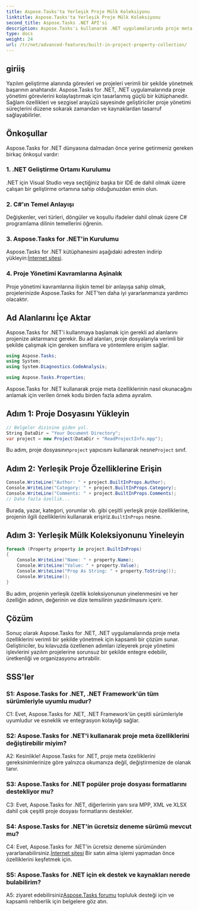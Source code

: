 ```yaml
---
title: Aspose.Tasks'ta Yerleşik Proje Mülk Koleksiyonu
linktitle: Aspose.Tasks'ta Yerleşik Proje Mülk Koleksiyonu
second_title: Aspose.Tasks .NET API'si
description: Aspose.Tasks'ı kullanarak .NET uygulamalarında proje meta özelliklerini nasıl verimli bir şekilde yöneteceğinizi öğrenin. Özellikleri zahmetsizce okuyun, değiştirin ve yineleyin.
type: docs
weight: 24
url: /tr/net/advanced-features/built-in-project-property-collection/
---
```

## giriiş

Yazılım geliştirme alanında görevleri ve projeleri verimli bir şekilde yönetmek başarının anahtarıdır. Aspose.Tasks for .NET, .NET uygulamalarında proje yönetimi görevlerini kolaylaştırmak için tasarlanmış güçlü bir kütüphanedir. Sağlam özellikleri ve sezgisel arayüzü sayesinde geliştiriciler proje yönetimi süreçlerini düzene sokarak zamandan ve kaynaklardan tasarruf sağlayabilirler.

## Önkoşullar

Aspose.Tasks for .NET dünyasına dalmadan önce yerine getirmeniz gereken birkaç önkoşul vardır:

### 1. .NET Geliştirme Ortamı Kurulumu

.NET için Visual Studio veya seçtiğiniz başka bir IDE de dahil olmak üzere çalışan bir geliştirme ortamına sahip olduğunuzdan emin olun.

### 2. C#'ın Temel Anlayışı

Değişkenler, veri türleri, döngüler ve koşullu ifadeler dahil olmak üzere C# programlama dilinin temellerini öğrenin.

### 3. Aspose.Tasks for .NET'in Kurulumu

 Aspose.Tasks for .NET kütüphanesini aşağıdaki adresten indirip yükleyin:[İnternet sitesi](https://releases.aspose.com/tasks/net/).

### 4. Proje Yönetimi Kavramlarına Aşinalık

Proje yönetimi kavramlarına ilişkin temel bir anlayışa sahip olmak, projelerinizde Aspose.Tasks for .NET'ten daha iyi yararlanmanıza yardımcı olacaktır.

## Ad Alanlarını İçe Aktar

Aspose.Tasks for .NET'i kullanmaya başlamak için gerekli ad alanlarını projenize aktarmanız gerekir. Bu ad alanları, proje dosyalarıyla verimli bir şekilde çalışmak için gereken sınıflara ve yöntemlere erişim sağlar.

```csharp
using Aspose.Tasks;
using System;
using System.Diagnostics.CodeAnalysis;

using Aspose.Tasks.Properties;

```

Aspose.Tasks for .NET kullanarak proje meta özelliklerinin nasıl okunacağını anlamak için verilen örnek kodu birden fazla adıma ayıralım.

## Adım 1: Proje Dosyasını Yükleyin

```csharp
// Belgeler dizinine giden yol.
String DataDir = "Your Document Directory";
var project = new Project(DataDir + "ReadProjectInfo.mpp");
```

 Bu adım, proje dosyasının`project` yapıcısını kullanarak nesne`Project` sınıf.

## Adım 2: Yerleşik Proje Özelliklerine Erişin

```csharp
Console.WriteLine("Author: " + project.BuiltInProps.Author);
Console.WriteLine("Category: " + project.BuiltInProps.Category);
Console.WriteLine("Comments: " + project.BuiltInProps.Comments);
// Daha fazla özellik...
```

 Burada, yazar, kategori, yorumlar vb. gibi çeşitli yerleşik proje özelliklerine, projenin ilgili özelliklerini kullanarak erişiriz.`BuiltInProps` nesne.

## Adım 3: Yerleşik Mülk Koleksiyonunu Yineleyin

```csharp
foreach (Property property in project.BuiltInProps)
{
    Console.WriteLine("Name: " + property.Name);
    Console.WriteLine("Value: " + property.Value);
    Console.WriteLine("Prop As String: " + property.ToString());
    Console.WriteLine();
}
```

Bu adım, projenin yerleşik özellik koleksiyonunun yinelenmesini ve her özelliğin adının, değerinin ve dize temsilinin yazdırılmasını içerir.

## Çözüm

Sonuç olarak Aspose.Tasks for .NET, .NET uygulamalarında proje meta özelliklerini verimli bir şekilde yönetmek için kapsamlı bir çözüm sunar. Geliştiriciler, bu kılavuzda özetlenen adımları izleyerek proje yönetimi işlevlerini yazılım projelerine sorunsuz bir şekilde entegre edebilir, üretkenliği ve organizasyonu artırabilir.

## SSS'ler

### S1: Aspose.Tasks for .NET, .NET Framework'ün tüm sürümleriyle uyumlu mudur?

C1: Evet, Aspose.Tasks for .NET, .NET Framework'ün çeşitli sürümleriyle uyumludur ve esneklik ve entegrasyon kolaylığı sağlar.

### S2: Aspose.Tasks for .NET'i kullanarak proje meta özelliklerini değiştirebilir miyim?

A2: Kesinlikle! Aspose.Tasks for .NET, proje meta özelliklerini gereksinimlerinize göre yalnızca okumanıza değil, değiştirmenize de olanak tanır.

### S3: Aspose.Tasks for .NET popüler proje dosyası formatlarını destekliyor mu?

C3: Evet, Aspose.Tasks for .NET, diğerlerinin yanı sıra MPP, XML ve XLSX dahil çok çeşitli proje dosyası formatlarını destekler.

### S4: Aspose.Tasks for .NET'in ücretsiz deneme sürümü mevcut mu?

 C4: Evet, Aspose.Tasks for .NET'in ücretsiz deneme sürümünden yararlanabilirsiniz.[İnternet sitesi](https://releases.aspose.com/tasks/net/) Bir satın alma işlemi yapmadan önce özelliklerini keşfetmek için.

### S5: Aspose.Tasks for .NET için ek destek ve kaynakları nerede bulabilirim?

 A5: ziyaret edebilirsiniz[Aspose.Tasks forumu](https://forum.aspose.com/c/tasks/15) topluluk desteği için ve kapsamlı rehberlik için belgelere göz atın.